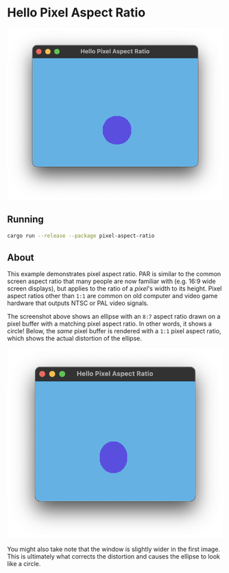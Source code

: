 # Hello Pixel Aspect Ratio

![Hello Pixel Aspect Ratio](../../img/pixel-aspect-ratio.png)

## Running

```bash
cargo run --release --package pixel-aspect-ratio
```

## About

This example demonstrates pixel aspect ratio. PAR is similar to the common screen aspect ratio that many people are now familiar with (e.g. 16:9 wide screen displays), but applies to the ratio of a _pixel_'s width to its height. Pixel aspect ratios other than `1:1` are common on old computer and video game hardware that outputs NTSC or PAL video signals.

The screenshot above shows an ellipse with an `8:7` aspect ratio drawn on a pixel buffer with a matching pixel aspect ratio. In other words, it shows a circle! Below, the _same_ pixel buffer is rendered with a `1:1` pixel aspect ratio, which shows the actual distortion of the ellipse.

![Original Ellipse](../../img/pixel-aspect-ratio-2.png)

You might also take note that the window is slightly wider in the first image. This is ultimately what corrects the distortion and causes the ellipse to look like a circle.
